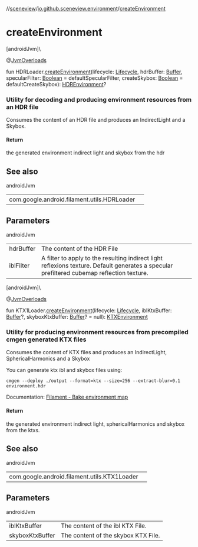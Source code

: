 //[sceneview](../../index.md)/[io.github.sceneview.environment](index.md)/[createEnvironment](create-environment.md)

# createEnvironment

[androidJvm]\

@[JvmOverloads](https://kotlinlang.org/api/latest/jvm/stdlib/kotlin.jvm/-jvm-overloads/index.html)

fun HDRLoader.[createEnvironment](create-environment.md)(lifecycle: [Lifecycle](https://developer.android.com/reference/kotlin/androidx/lifecycle/Lifecycle.html), hdrBuffer: [Buffer](https://developer.android.com/reference/kotlin/java/nio/Buffer.html), specularFilter: [Boolean](https://kotlinlang.org/api/latest/jvm/stdlib/kotlin/-boolean/index.html) = defaultSpecularFilter, createSkybox: [Boolean](https://kotlinlang.org/api/latest/jvm/stdlib/kotlin/-boolean/index.html) = defaultCreateSkybox): [HDREnvironment](-h-d-r-environment/index.md)?

###  Utility for decoding and producing environment resources from an HDR file

Consumes the content of an HDR file and produces an IndirectLight and a Skybox.

#### Return

the generated environment indirect light and skybox from the hdr

## See also

androidJvm

| | |
|---|---|
| com.google.android.filament.utils.HDRLoader |  |

## Parameters

androidJvm

| | |
|---|---|
| hdrBuffer | The content of the HDR File |
| iblFilter | A filter to apply to the resulting indirect light reflexions texture. Default generates a specular prefiltered cubemap reflection texture. |

[androidJvm]\

@[JvmOverloads](https://kotlinlang.org/api/latest/jvm/stdlib/kotlin.jvm/-jvm-overloads/index.html)

fun KTX1Loader.[createEnvironment](create-environment.md)(lifecycle: [Lifecycle](https://developer.android.com/reference/kotlin/androidx/lifecycle/Lifecycle.html), iblKtxBuffer: [Buffer](https://developer.android.com/reference/kotlin/java/nio/Buffer.html)?, skyboxKtxBuffer: [Buffer](https://developer.android.com/reference/kotlin/java/nio/Buffer.html)? = null): [KTXEnvironment](-k-t-x-environment/index.md)

###  Utility for producing environment resources from precompiled cmgen generated KTX files

Consumes the content of KTX files and produces an IndirectLight, SphericalHarmonics and a Skybox

You can generate ktx ibl and skybox files using:

`cmgen --deploy ./output --format=ktx --size=256 --extract-blur=0.1 environment.hdr`

Documentation: [Filament - Bake environment map](https://github.com/google/filament/blob/main/web/docs/tutorial_redball.md#bake-environment-map)

#### Return

the generated environment indirect light, sphericalHarmonics and skybox from the ktxs.

## See also

androidJvm

| | |
|---|---|
| com.google.android.filament.utils.KTX1Loader |  |

## Parameters

androidJvm

| | |
|---|---|
| iblKtxBuffer | The content of the ibl KTX File. |
| skyboxKtxBuffer | The content of the skybox KTX File. |
